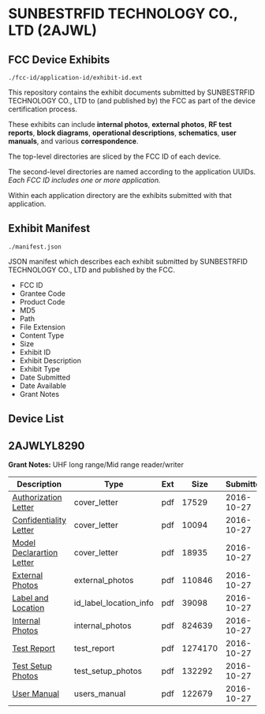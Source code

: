 # SUNBESTRFID TECHNOLOGY CO., LTD (2AJWL)
## FCC Device Exhibits

```
./fcc-id/application-id/exhibit-id.ext
```

This repository contains the exhibit documents submitted by SUNBESTRFID TECHNOLOGY CO., LTD to (and published by) the FCC as part of the device certification process.

These exhibits can include **internal photos**, **external photos**, **RF test reports**, **block diagrams**, **operational descriptions**, **schematics**, **user manuals**, and various **correspondence**.

The top-level directories are sliced by the FCC ID of each device.

The second-level directories are named according to the application UUIDs. *Each FCC ID includes one or more application.*

Within each application directory are the exhibits submitted with that application. 

## Exhibit Manifest

```
./manifest.json
```

JSON manifest which describes each exhibit submitted by SUNBESTRFID TECHNOLOGY CO., LTD and published by the FCC.

- FCC ID
- Grantee Code
- Product Code
- MD5
- Path
- File Extension
- Content Type
- Size
- Exhibit ID
- Exhibit Description
- Exhibit Type
- Date Submitted
- Date Available
- Grant Notes

## Device List
## 2AJWLYL8290
**Grant Notes:** UHF long range/Mid range reader/writer

| Description | Type | Ext | Size | Submitted | Available |
| ----------- | ---- | --- | ---- | --------- | --------- |
| [Authorization Letter](2AJWLYL8290/78b36504c5260cd9e54580518ef7996b/3177255.pdf) | cover_letter | pdf | 17529 | 2016-10-27 | 2016-10-27 |
| [Confidentiality Letter](2AJWLYL8290/78b36504c5260cd9e54580518ef7996b/3177256.pdf) | cover_letter | pdf | 10094 | 2016-10-27 | 2016-10-27 |
| [Model Declarartion Letter](2AJWLYL8290/78b36504c5260cd9e54580518ef7996b/3177257.pdf) | cover_letter | pdf | 18935 | 2016-10-27 | 2016-10-27 |
| [External Photos](2AJWLYL8290/78b36504c5260cd9e54580518ef7996b/3177252.pdf) | external_photos | pdf | 110846 | 2016-10-27 | 2016-10-27 |
| [Label and Location](2AJWLYL8290/78b36504c5260cd9e54580518ef7996b/3177254.pdf) | id_label_location_info | pdf | 39098 | 2016-10-27 | 2016-10-27 |
| [Internal Photos](2AJWLYL8290/78b36504c5260cd9e54580518ef7996b/3177253.pdf) | internal_photos | pdf | 824639 | 2016-10-27 | 2016-10-27 |
| [Test Report](2AJWLYL8290/78b36504c5260cd9e54580518ef7996b/3177258.pdf) | test_report | pdf | 1274170 | 2016-10-27 | 2016-10-27 |
| [Test Setup Photos](2AJWLYL8290/78b36504c5260cd9e54580518ef7996b/3177259.pdf) | test_setup_photos | pdf | 132292 | 2016-10-27 | 2016-10-27 |
| [User Manual](2AJWLYL8290/78b36504c5260cd9e54580518ef7996b/3177260.pdf) | users_manual | pdf | 122679 | 2016-10-27 | 2016-10-27 |
